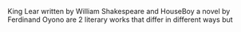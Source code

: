 King Lear written by William Shakespeare and HouseBoy a novel by Ferdinand Oyono are 2 literary works that differ in different ways but 